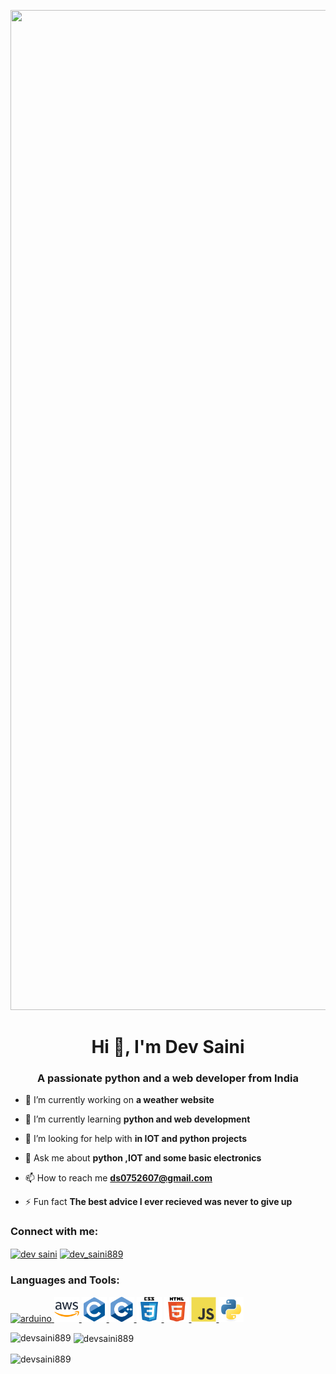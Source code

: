 <img src="https://thumbs.dreamstime.com/z/banner-software-development-programming-web-site-app-laptop-code-ui-ux-interface-concept-coding-testing-usability-design-220115862.jpg"  style="height: 40vh ; width: 100vw;"
    alt="">
<h1 align="center">Hi 👋, I'm Dev Saini</h1>
<h3 align="center">A passionate python and a web developer from India</h3>


- 🔭 I’m currently working on **a weather website**

- 🌱 I’m currently learning **python and web development**

- 🤝 I’m looking for help with **in IOT and python projects**

- 💬 Ask me about **python ,IOT and some basic electronics**

- 📫 How to reach me **ds0752607@gmail.com**

- ⚡ Fun fact **The best advice I ever recieved was never to give up**

<h3 align="left">Connect with me:</h3>
<p align="left">
    <a href="https://fb.com/dev saini" target="blank"><img align="center"
            src="https://raw.githubusercontent.com/rahuldkjain/github-profile-readme-generator/master/src/images/icons/Social/facebook.svg"
            alt="dev saini" height="30" width="40" /></a>
    <a href="https://instagram.com/dev_saini889" target="blank"><img align="center"
            src="https://raw.githubusercontent.com/rahuldkjain/github-profile-readme-generator/master/src/images/icons/Social/instagram.svg"
            alt="dev_saini889" height="30" width="40" /></a>
</p>

<h3 align="left">Languages and Tools:</h3>
<p align="left"> <a href="https://www.arduino.cc/" target="_blank" rel="noreferrer"> <img
            src="https://cdn.worldvectorlogo.com/logos/arduino-1.svg" alt="arduino" width="40" height="40" /> </a> <a
        href="https://aws.amazon.com" target="_blank" rel="noreferrer"> <img
            src="https://raw.githubusercontent.com/devicons/devicon/master/icons/amazonwebservices/amazonwebservices-original-wordmark.svg"
            alt="aws" width="40" height="40" /> </a> <a href="https://www.cprogramming.com/" target="_blank"
        rel="noreferrer"> <img src="https://raw.githubusercontent.com/devicons/devicon/master/icons/c/c-original.svg"
            alt="c" width="40" height="40" /> </a> <a href="https://www.w3schools.com/cpp/" target="_blank"
        rel="noreferrer"> <img
            src="https://raw.githubusercontent.com/devicons/devicon/master/icons/cplusplus/cplusplus-original.svg"
            alt="cplusplus" width="40" height="40" /> </a> <a href="https://www.w3schools.com/css/" target="_blank"
        rel="noreferrer"> <img
            src="https://raw.githubusercontent.com/devicons/devicon/master/icons/css3/css3-original-wordmark.svg"
            alt="css3" width="40" height="40" /> </a> <a href="https://www.w3.org/html/" target="_blank"
        rel="noreferrer"> <img
            src="https://raw.githubusercontent.com/devicons/devicon/master/icons/html5/html5-original-wordmark.svg"
            alt="html5" width="40" height="40" /> </a> <a href="https://developer.mozilla.org/en-US/docs/Web/JavaScript"
        target="_blank" rel="noreferrer"> <img
            src="https://raw.githubusercontent.com/devicons/devicon/master/icons/javascript/javascript-original.svg"
            alt="javascript" width="40" height="40" /> </a> <a href="https://www.python.org" target="_blank"
        rel="noreferrer"> <img
            src="https://raw.githubusercontent.com/devicons/devicon/master/icons/python/python-original.svg"
            alt="python" width="40" height="40" /> </a> </p>

<p><img align="left"
        src="https://github-readme-stats.vercel.app/api/top-langs?username=devsaini889&show_icons=true&locale=en&layout=compact"
        alt="devsaini889" /></p>

<p>&nbsp;<img align="center"
        src="https://github-readme-stats.vercel.app/api?username=devsaini889&show_icons=true&locale=en"
        alt="devsaini889" /></p>

<p><img align="center" src="https://github-readme-streak-stats.herokuapp.com/?user=devsaini889&" alt="devsaini889" />
</p>
